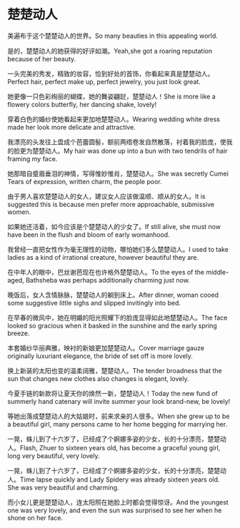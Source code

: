 # 楚楚动人

<p><span class="chinese">美遍布于这个楚楚动人的世界。</span><span class="english">So many beauties in this appealing world.</span></p>

<p><span class="chinese">是的，楚楚动人的她获得的好评如潮。</span><span class="english">Yeah,she got a roaring reputation because of her beauty.</span></p>

<p><span class="chinese">一头完美的秀发，精致的妆容，恰到好处的首饰，你看起来真是楚楚动人。</span><span class="english">Perfect hair, perfect make up, perfect jewelry, you just look great.</span></p>

<p><span class="chinese">她更像一只色彩绚丽的蝴蝶，她的舞姿翩跹，楚楚动人！</span><span class="english">She is more like a flowery colors butterfly, her dancing shake, lovely!</span></p>

<p><span class="chinese">穿着白色的婚纱使她看起来更加地楚楚动人。</span><span class="english">Wearing wedding white dress made her look more delicate and attractive.</span></p>

<p><span class="chinese">我漂亮的头发往上盘成个芭蕾圆髻，额前两绺卷发自然散落，衬着我的脸庞，使我的脸更为楚楚动人。</span><span class="english">My hair was done up into a bun with two tendrils of hair framing my face.</span></p>

<p><span class="chinese">她那暗自蹙眉垂泪的神情，写得惟妙惟肖，楚楚动人。</span><span class="english">She was secretly Cumei Tears of expression, written charm, the people poor.</span></p>

<p><span class="chinese">由于男人喜欢楚楚动人的女人，建议女人应该做温顺、顺从的女人。</span><span class="english">It is suggested this is because men prefer more approachable, submissive women.</span></p>

<p><span class="chinese">如果她还活着，如今应该是个楚楚动人的少女了。</span><span class="english">If still alive, she must now have been in the flush and bloom of early womanhood.</span></p>

<p><span class="chinese">我曾经一直把女性作为毫无理性的动物，哪怕她们多么楚楚动人。</span><span class="english">I used to take ladies as a kind of irrational creature, however beautiful they are.</span></p>

<p><span class="chinese">在中年人的眼中，巴丝谢芭现在也许格外楚楚动人。</span><span class="english">To the eyes of the middle-aged, Bathsheba was perhaps additionally charming just now.</span></p>

<p><span class="chinese">晚饭后，女人含情脉脉，楚楚动人的躺到床上。</span><span class="english">After dinner, woman cooed some suggestive little sighs and slipped invitingly into bed.</span></p>

<p><span class="chinese">在早春的微风中，她在明媚的阳光照耀下的脸庞显得如此地楚楚动人。</span><span class="english">The face looked so gracious when it basked in the sunshine and the early spring breeze.</span></p>

<p><span class="chinese">本套婚纱华丽典雅，映衬的新娘更加楚楚动人。</span><span class="english">Cover marriage gauze originally luxuriant elegance, the bride of set off is more lovely.</span></p>

<p><span class="chinese">换上新装的太阳也变的温柔阔雅，楚楚动人。</span><span class="english">The tender broadness that the sun that changes new clothes also changes is elegant, lovely.</span></p>

<p><span class="chinese">今夏手链的新款将让夏天你的焕然一新，楚楚动人！</span><span class="english">Today the new fund of summerly hand catenary will invite summer your look brand-new, be lovely!</span></p>

<p><span class="chinese">等她出落成楚楚动人的大姑娘时，前来求亲的人很多。</span><span class="english">When she grew up to be a beautiful girl, many persons came to her home begging for marrying her.</span></p>

<p><span class="chinese">一晃，蛛儿到了十六岁了，已经成了个婀娜多姿的少女，长的十分漂亮，楚楚动人。</span><span class="english">Flash, Zhuer to sixteen years old, has become a graceful young girl, long very beautiful, very lovely.</span></p>

<p><span class="chinese">一晃，蛛儿到了十六岁了，已经成了个婀娜多姿的少女，长的十分漂亮，楚楚动人。</span><span class="english">Time lapse quickly and Lady Spidery was already sixteen years old. She was very beautiful and charming.</span></p>

<p><span class="chinese">而小女儿更是楚楚动人，连太阳照在她脸上时都会觉得惊讶。</span><span class="english">And the youngest one was very lovely, and even the sun was surprised to see her when he shone on her face.</span></p>

